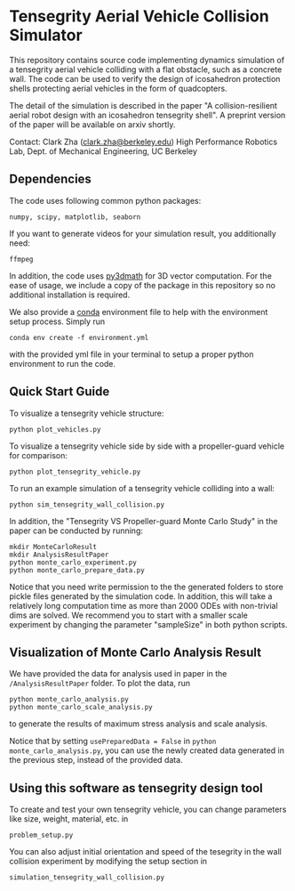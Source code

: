 # Tensegrity Aerial Vehicle Collision Simulator

This repository contains source code implementing dynamics simulation of a tensegrity aerial vehicle colliding with a flat obstacle, such as a concrete wall. The code can be used to verify the design of icosahedron protection shells protecting aerial vehicles in the form of quadcopters. 

The detail of the simulation is described in the paper "A collision-resilient aerial robot design with an
icosahedron tensegrity shell". A preprint version of the paper will be available on arxiv shortly.

Contact: Clark Zha (clark.zha@berkeley.edu)
High Performance Robotics Lab, Dept. of Mechanical Engineering, UC Berkeley

## Dependencies
The code uses following common python packages:
```
numpy, scipy, matplotlib, seaborn
```
If you want to generate videos for your simulation result, you additionally need:
```
ffmpeg
```
In addition, the code uses [py3dmath](https://github.com/muellerlab/TensegrityAerialVehicleCollisionSim) for 3D vector computation. For the ease of usage, we include a copy of the package in this repository so no additional installation is required.  

We also provide a [conda](https://docs.conda.io/projects/conda/en/latest/index.html) environment file to help with the environment setup process. Simply run
```
conda env create -f environment.yml
```
with the provided yml file in your terminal to setup a proper python environment to run the code. 

## Quick Start Guide

To visualize a tensegrity vehicle structure:
```
python plot_vehicles.py
```

To visualize a tensegrity vehicle side by side with a propeller-guard vehicle for comparison:
```
python plot_tensegrity_vehicle.py
```

To run an example simulation of a tensegrity vehicle colliding into a wall: 
```
python sim_tensegrity_wall_collision.py
```

In addition, the "Tensegrity VS Propeller-guard Monte Carlo Study" in the paper can be conducted by running:
```
mkdir MonteCarloResult
mkdir AnalysisResultPaper
python monte_carlo_experiment.py
python monte_carlo_prepare_data.py
```
Notice that you need write permission to the the generated folders to store pickle files generated by the simulation code. In addition, this will take a relatively long computation time as more than 2000 ODEs with non-trivial dims are solved. We recommend you to start with a smaller scale experiment by changing the parameter "sampleSize" in both python scripts. 

## Visualization of Monte Carlo Analysis Result

We have provided the data for analysis used in paper in the ```/AnalysisResultPaper``` folder. 
To plot the data, run 
```
python monte_carlo_analysis.py
python monte_carlo_scale_analysis.py
```
to generate the results of maximum stress analysis and scale analysis. 

Notice that by setting ```usePreparedData = False``` in ```python monte_carlo_analysis.py```, you can use the newly created data generated in the previous step, instead of the provided data.

## Using this software as tensegrity design tool 
To create and test your own tensegrity vehicle, you can change parameters like size, weight, material, etc. in 
```
problem_setup.py
```
You can also adjust initial orientation and speed of the tesegrity in the wall collision experiment by modifying the setup section in
```
simulation_tensegrity_wall_collision.py
```

